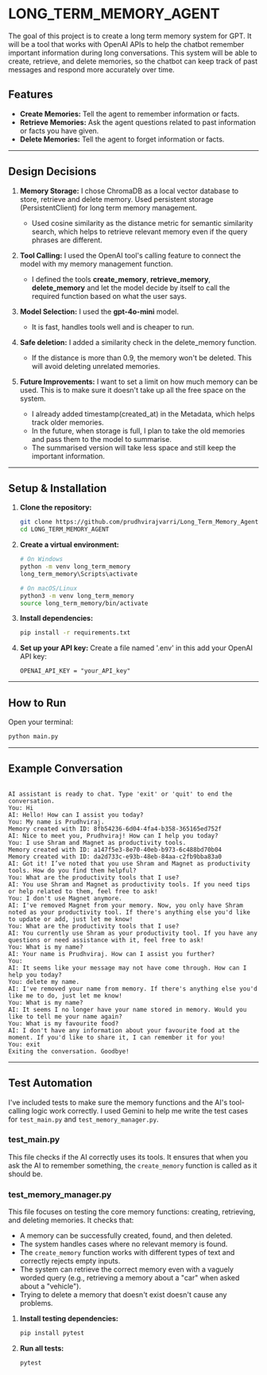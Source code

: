 # LONG_TERM_MEMORY_AGENT

The goal of this project is to create a long term memory system for GPT. It will be a tool that works with OpenAI APIs to help the chatbot remember important information during long conversations. This system will be able to create, retrieve, and delete memories, so the chatbot can keep track of past messages and respond more accurately over time.

## Features

* **Create Memories:** Tell the agent to remember information or facts.
* **Retrieve Memories:** Ask the agent questions related to past information or facts you have given.
* **Delete Memories:** Tell the agent to forget information or facts.

---

## Design Decisions

1. **Memory Storage:**
   I chose ChromaDB as a local vector database to store, retrieve and delete memory. Used persistent storage (PersistentClient) for long term memory management.
    * Used cosine similarity as the distance metric for semantic similarity search, which helps to retrieve relevant memory even if the query phrases are different.

2. **Tool Calling:**
   I used the OpenAI tool's calling feature to connect the model with my memory management function.
    * I defined the tools **create_memory**, **retrieve_memory**, **delete_memory** and let the model decide by itself to call the required function based on what the user says.

3. **Model Selection:**
   I used the **gpt-4o-mini** model.
    * It is fast, handles tools well and is cheaper to run.

4. **Safe deletion:**
   I added a similarity check in the delete_memory function.
    * If the distance is more than 0.9, the memory won't be deleted. This will avoid deleting unrelated memories.

5. **Future Improvements:**
   I want to set a limit on how much memory can be used. This is to make sure it doesn't take up all the free space on the system.
    * I already added timestamp(created_at) in the Metadata, which helps track older memories.
    * In the future, when storage is full, I plan to take the old memories and pass them to the model to summarise.
    * The summarised version will take less space and still keep the important information.

---

## Setup & Installation

1. **Clone the repository:**
    ```bash
    git clone https://github.com/prudhvirajvarri/Long_Term_Memory_Agent.git
    cd LONG_TERM_MEMORY_AGENT
    ```

2. **Create a virtual environment:**
   ```bash
   # On Windows
   python -m venv long_term_memory
   long_term_memory\Scripts\activate

   # On macOS/Linux
   python3 -m venv long_term_memory
   source long_term_memory/bin/activate

   ```

3. **Install dependencies:**
   ```bash
   pip install -r requirements.txt
   ```

4. **Set up your API key:**
   Create a file named '.env' in this add your OpenAI API key:
   ```
   OPENAI_API_KEY = "your_API_key"
   ```
---

## How to Run

Open your terminal:

```bash
python main.py
```

---

## Example Conversation

```

AI assistant is ready to chat. Type 'exit' or 'quit' to end the conversation.
You: Hi
AI: Hello! How can I assist you today?
You: My name is Prudhviraj.
Memory created with ID: 8fb54236-6d04-4fa4-b358-365165ed752f
AI: Nice to meet you, Prudhviraj! How can I help you today?
You: I use Shram and Magnet as productivity tools.
Memory created with ID: a147f5e3-8e70-40eb-b973-6c488bd70b04
Memory created with ID: da2d733c-e93b-48eb-84aa-c2fb9bba83a0
AI: Got it! I’ve noted that you use Shram and Magnet as productivity tools. How do you find them helpful?
You: What are the productivity tools that I use?
AI: You use Shram and Magnet as productivity tools. If you need tips or help related to them, feel free to ask!
You: I don't use Magnet anymore.
AI: I've removed Magnet from your memory. Now, you only have Shram noted as your productivity tool. If there's anything else you'd like to update or add, just let me know!
You: What are the productivity tools that I use?
AI: You currently use Shram as your productivity tool. If you have any questions or need assistance with it, feel free to ask!
You: What is my name?
AI: Your name is Prudhviraj. How can I assist you further?
You: 
AI: It seems like your message may not have come through. How can I help you today?
You: delete my name.
AI: I've removed your name from memory. If there's anything else you'd like me to do, just let me know!
You: What is my name?
AI: It seems I no longer have your name stored in memory. Would you like to tell me your name again?
You: What is my favourite food?
AI: I don't have any information about your favourite food at the moment. If you'd like to share it, I can remember it for you!
You: exit
Exiting the conversation. Goodbye!

```

---

## Test Automation

I've included tests to make sure the memory functions and the AI's tool-calling logic work correctly. I used Gemini to help me write the test cases for `test_main.py` and `test_memory_manager.py`.

### test_main.py

This file checks if the AI correctly uses its tools. It ensures that when you ask the AI to remember something, the `create_memory` function is called as it should be.

### test_memory_manager.py

This file focuses on testing the core memory functions: creating, retrieving, and deleting memories. It checks that:

* A memory can be successfully created, found, and then deleted.
* The system handles cases where no relevant memory is found.
* The `create_memory` function works with different types of text and correctly rejects empty inputs.
* The system can retrieve the correct memory even with a vaguely worded query (e.g., retrieving a memory about a "car" when asked about a "vehicle").
* Trying to delete a memory that doesn't exist doesn't cause any problems.

1.  **Install testing dependencies:**
    ```bash
    pip install pytest
    ```
2.  **Run all tests:**
    ```bash
    pytest
    ```